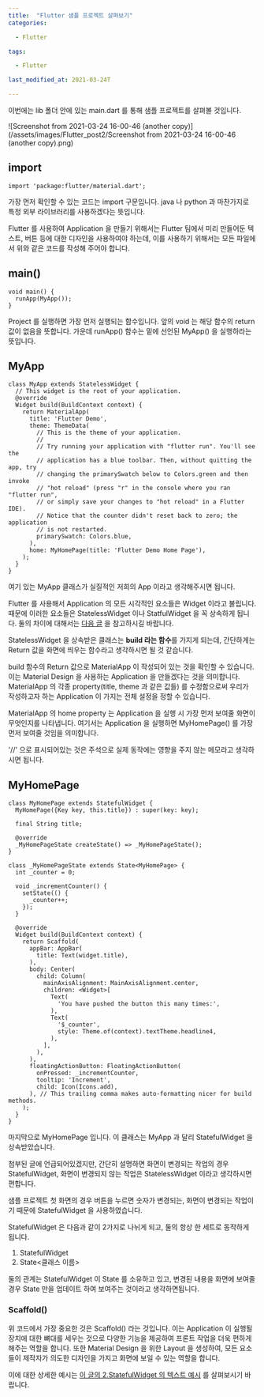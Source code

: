 ```yaml
---
title:  "Flutter 샘플 프로젝트 살펴보기"
categories:

  - Flutter

tags:

  - Flutter

last_modified_at: 2021-03-24T

---
```


이번에는 lib 폴더 안에 있는 main.dart 를 통해 샘플 프로젝트를 살펴볼 것입니다.

![Screenshot from 2021-03-24 16-00-46 (another copy)](/assets/images/Flutter_post2/Screenshot from 2021-03-24 16-00-46 (another copy).png)

## import 

```
import 'package:flutter/material.dart';
```

가장 먼저 확인할 수 있는 코드는 import 구문입니다. java 나 python 과 마찬가지로 특정 외부 라이브러리를 사용하겠다는 뜻입니다. 

Flutter 를 사용하여 Application 을 만들기 위해서는 Flutter 팀에서 미리 만들어둔 텍스트, 버튼 등에 대한 디자인을 사용하여야 하는데, 이를 사용하기 위해서는 모든 파일에서 위와 같은 코드를 작성해 주어야 합니다.



## main()

```
void main() {
  runApp(MyApp());
}
```

Project 를 실행하면 가장 먼저 실행되는 함수입니다. 앞의 void 는 해당 함수의 return 값이 없음을 뜻합니다. 가운데 runApp() 함수는 밑에 선언된 MyApp() 을 실행하라는 뜻입니다.



## MyApp

```
class MyApp extends StatelessWidget {
  // This widget is the root of your application.
  @override
  Widget build(BuildContext context) {
    return MaterialApp(
      title: 'Flutter Demo',
      theme: ThemeData(
        // This is the theme of your application.
        //
        // Try running your application with "flutter run". You'll see the
        // application has a blue toolbar. Then, without quitting the app, try
        // changing the primarySwatch below to Colors.green and then invoke
        // "hot reload" (press "r" in the console where you ran "flutter run",
        // or simply save your changes to "hot reload" in a Flutter IDE).
        // Notice that the counter didn't reset back to zero; the application
        // is not restarted.
        primarySwatch: Colors.blue,
      ),
      home: MyHomePage(title: 'Flutter Demo Home Page'),
    );
  }
}
```

여기 있는 MyApp 클래스가 실질적인 저희의 App 이라고 생각해주시면 됩니다.

Flutter 를 사용해서 Application 의 모든 시각적인 요소들은 Widget 이라고 불립니다. 때문에 이러한 요소들은 StatelessWidget 이나 StatfulWidget 을 꼭 상속하게 됩니다. 둘의 차이에 대해서는 [다음 글](https://blog.naver.com/avq159/221604845981) 을 참고하시길 바랍니다.

StatelessWidget 을 상속받은 클래스는 **build 라는 함수**를 가지게 되는데, 간단하게는 Return 값을 화면에 띄우는 함수라고 생각하시면 될 것 같습니다.

build 함수의 Return 값으로 MaterialApp 이 작성되어 있는 것을 확인할 수 있습니다. 이는 Material Design 을 사용하는 Application 을 만들겠다는 것을 의미합니다. MaterialApp 의 각종 property(title, theme 과 같은 값들) 를 수정함으로써 우리가 작성하고자 하는 Application 이 가지는 전체 설정을 정할 수 있습니다.

MaterialApp 의 home property 는 Application 을 실행 시 가장 먼저 보여줄 화면이 무엇인지를 나타냅니다. 여기서는 Application 을 실행하면 MyHomePage() 를 가장 먼저 보여줄 것임을 의미합니다.

'//' 으로 표시되어있는 것은 주석으로 실제 동작에는 영향을 주지 않는 메모라고 생각하시면 됩니다.

## MyHomePage

```
class MyHomePage extends StatefulWidget {
  MyHomePage({Key key, this.title}) : super(key: key);
  
  final String title;

  @override
  _MyHomePageState createState() => _MyHomePageState();
}

class _MyHomePageState extends State<MyHomePage> {
  int _counter = 0;

  void _incrementCounter() {
    setState(() {
      _counter++;
    });
  }

  @override
  Widget build(BuildContext context) {
    return Scaffold(
      appBar: AppBar(
        title: Text(widget.title),
      ),
      body: Center(
        child: Column(
          mainAxisAlignment: MainAxisAlignment.center,
          children: <Widget>[
            Text(
              'You have pushed the button this many times:',
            ),
            Text(
              '$_counter',
              style: Theme.of(context).textTheme.headline4,
            ),
          ],
        ),
      ),
      floatingActionButton: FloatingActionButton(
        onPressed: _incrementCounter,
        tooltip: 'Increment',
        child: Icon(Icons.add),
      ), // This trailing comma makes auto-formatting nicer for build methods.
    );
  }
}
```

마지막으로 MyHomePage 입니다. 이 클래스는 MyApp 과 달리 StatefulWidget 을 상속받았습니다.

첨부된 글에 언급되어있겠지만, 간단히 설명하면 화면이 변경되는 작업의 경우 StatefulWidget, 화면이 변경되지 않는 작업은 StatelessWidget 이라고 생각하시면 편합니다.

샘플 프로젝트 첫 화면의 경우 버튼을 누르면 숫자가 변경되는, 화면이 변경되는 작업이기 때문에 StatefulWidget 을 사용하였습니다.

StatefulWidget 은 다음과 같이 2가지로 나뉘게 되고, 둘의 항상 한 세트로 동작하게 됩니다.

1. StatefulWidget
2. State<클래스 이름>

둘의 관계는 StatefulWidget 이 State 를 소유하고 있고, 변경된 내용을 화면에 보여줄 경우 State 만을 업데이트 하여 보여주는 것이라고 생각하면됩니다.

### Scaffold()

위 코드에서 가장 중요한 것은 Scaffold() 라는 것입니다. 이는 Application 이 실행될 장치에 대한 뼈대를 세우는 것으로 다양한 기능을 제공하여 프론트 작업을 더욱 편하게 해주는 역할을 합니다. 또한 Material Design 을 위한 Layout 을 생성하여, 모든 요소들이 제작자가 의도한 디자인을 가지고 화면에 보일 수 있는 역할을 합니다.

이에 대한 상세한 예시는 [이 글의 2.StatefulWidget 의 텍스트 예시](https://blog.naver.com/avq159/221604845981) 를 살펴보시기 바랍니다.